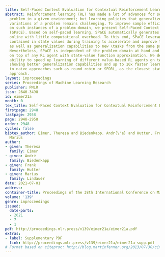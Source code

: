 ```yaml
---
title: Self-Paced Context Evaluation for Contextual Reinforcement Learning
abstract: Reinforcement learning (RL) has made a lot of advances for solving a single
  problem in a given environment; but learning policies that generalize to unseen
  variations of a problem remains challenging. To improve sample efficiency for learning
  on such instances of a problem domain, we present Self-Paced Context Evaluation
  (SPaCE). Based on self-paced learning, SPaCE automatically generates instance curricula
  online with little computational overhead. To this end, SPaCE leverages information
  contained in state values during training to accelerate and improve training performance
  as well as generalization capabilities to new \tasks from the same problem domain.
  Nevertheless, SPaCE is independent of the problem domain at hand and can be applied
  on top of any RL agent with state-value function approximation. We demonstrate SPaCE’s
  ability to speed up learning of different value-based RL agents on two environments,
  showing better generalization capabilities and up to 10x faster learning compared
  to naive approaches such as round robin or SPDRL, as the closest state-of-the-art
  approach.
layout: inproceedings
series: Proceedings of Machine Learning Research
publisher: PMLR
issn: 2640-3498
id: eimer21a
month: 0
tex_title: Self-Paced Context Evaluation for Contextual Reinforcement Learning
firstpage: 2948
lastpage: 2958
page: 2948-2958
order: 2948
cycles: false
bibtex_author: Eimer, Theresa and Biedenkapp, Andr{\'e} and Hutter, Frank and Lindauer,
  Marius
author:
- given: Theresa
  family: Eimer
- given: André
  family: Biedenkapp
- given: Frank
  family: Hutter
- given: Marius
  family: Lindauer
date: 2021-07-01
address:
container-title: Proceedings of the 38th International Conference on Machine Learning
volume: '139'
genre: inproceedings
issued:
  date-parts:
  - 2021
  - 7
  - 1
pdf: http://proceedings.mlr.press/v139/eimer21a/eimer21a.pdf
extras:
- label: Supplementary PDF
  link: http://proceedings.mlr.press/v139/eimer21a/eimer21a-supp.pdf
# Format based on citeproc: http://blog.martinfenner.org/2013/07/30/citeproc-yaml-for-bibliographies/
---
```

